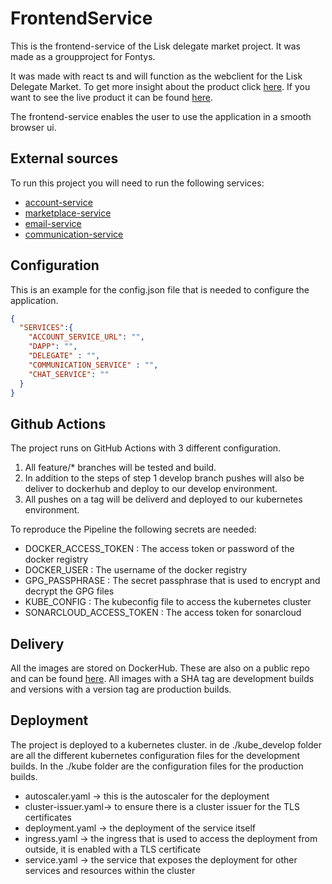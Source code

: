 # FrontendService
This is the frontend-service of the Lisk delegate market project. It was made as a groupproject for Fontys. 

It was made with react ts and will function as the webclient for the Lisk Delegate Market. To get more insight about the product click [here](https://github.com/S65-2-project). If you want to see the live product it can be found [here](https://delegate-market.nl).

The frontend-service enables the user to use the application in a smooth browser ui.

## External sources
To run this project you will need to run the following services:
- [account-service](https://github.com/S65-2-project/AccountService)
- [marketplace-service](https://github.com/S65-2-project/MarketplaceService)
- [email-service](https://github.com/S65-2-project/EmailMicroservice)
- [communication-service](https://github.com/S65-2-project/CommunicationService)

## Configuration
This is an example for the config.json file that is needed to configure the application. 

```json
{
  "SERVICES":{
    "ACCOUNT_SERVICE_URL": "",
    "DAPP": "",
    "DELEGATE" : "",
    "COMMUNICATION_SERVICE" : "",
    "CHAT_SERVICE": ""
  }
}
```

## Github Actions
The project runs on GitHub Actions with 3 different configuration.

1. All feature/* branches will be tested and build.
2. In addition to the steps of step 1 develop branch pushes will also be deliver to dockerhub and deploy to our develop environment.
3. All pushes on a tag will be deliverd and deployed to our kubernetes environment.   

To reproduce the Pipeline the following secrets are needed:
- DOCKER_ACCESS_TOKEN : The access token or password of the docker registry
- DOCKER_USER : The username of the docker registry
- GPG_PASSPHRASE : The secret passphrase that is used to encrypt and decrypt the GPG files
- KUBE_CONFIG : The kubeconfig file to access the kubernetes cluster
- SONARCLOUD_ACCESS_TOKEN : The access token for sonarcloud

## Delivery
All the images are stored on DockerHub. These are also on a public repo and can be found [here](https://hub.docker.com/repository/docker/s652/frontend-service).
All images with a SHA tag are development builds and versions with a version tag are production builds. 

## Deployment
The project is deployed to a kubernetes cluster. in de ./kube_develop folder are all the different kubernetes configuration files for the development builds.  In the ./kube folder are the configuration files for the production builds. 

- autoscaler.yaml -> this is the autoscaler for the deployment
- cluster-issuer.yaml-> to ensure there is a cluster issuer for the TLS certificates
- deployment.yaml -> the deployment of the service itself
- ingress.yaml -> the ingress that is used to access the deployment from outside, it is enabled with a TLS certificate
- service.yaml -> the service that exposes the deployment for other services and resources within the cluster
